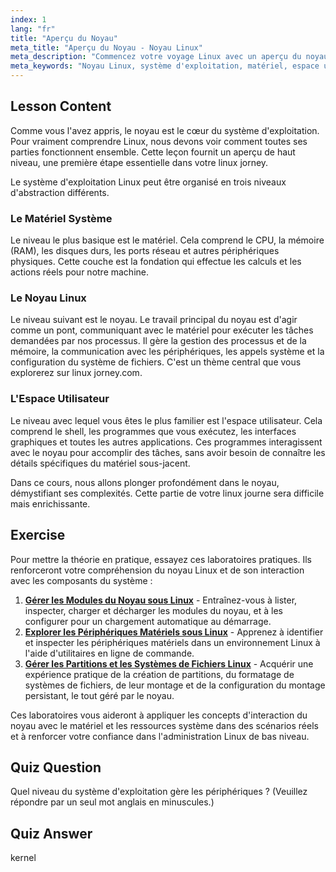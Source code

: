 ```yaml
---
index: 1
lang: "fr"
title: "Aperçu du Noyau"
meta_title: "Aperçu du Noyau - Noyau Linux"
meta_description: "Commencez votre voyage Linux avec un aperçu du noyau Linux. Comprenez son rôle fondamental dans la gestion du matériel et de l'espace utilisateur, un concept essentiel sur linuxjourney.com."
meta_keywords: "Noyau Linux, système d'exploitation, matériel, espace utilisateur, voyage Linux, linuxjourney.com, aperçu noyau"
---
```


## Lesson Content

Comme vous l'avez appris, le noyau est le cœur du système d'exploitation. Pour vraiment comprendre Linux, nous devons voir comment toutes ses parties fonctionnent ensemble. Cette leçon fournit un aperçu de haut niveau, une première étape essentielle dans votre linux jorney.

Le système d'exploitation Linux peut être organisé en trois niveaux d'abstraction différents.

### Le Matériel Système

Le niveau le plus basique est le matériel. Cela comprend le CPU, la mémoire (RAM), les disques durs, les ports réseau et autres périphériques physiques. Cette couche est la fondation qui effectue les calculs et les actions réels pour notre machine.

### Le Noyau Linux

Le niveau suivant est le noyau. Le travail principal du noyau est d'agir comme un pont, communiquant avec le matériel pour exécuter les tâches demandées par nos processus. Il gère la gestion des processus et de la mémoire, la communication avec les périphériques, les appels système et la configuration du système de fichiers. C'est un thème central que vous explorerez sur linux jorney.com.

### L'Espace Utilisateur

Le niveau avec lequel vous êtes le plus familier est l'espace utilisateur. Cela comprend le shell, les programmes que vous exécutez, les interfaces graphiques et toutes les autres applications. Ces programmes interagissent avec le noyau pour accomplir des tâches, sans avoir besoin de connaître les détails spécifiques du matériel sous-jacent.

Dans ce cours, nous allons plonger profondément dans le noyau, démystifiant ses complexités. Cette partie de votre linux journe sera difficile mais enrichissante.

## Exercise

Pour mettre la théorie en pratique, essayez ces laboratoires pratiques. Ils renforceront votre compréhension du noyau Linux et de son interaction avec les composants du système :

1.  **[Gérer les Modules du Noyau sous Linux](https://labex.io/fr/labs/comptia-manage-kernel-modules-in-linux-590865)** - Entraînez-vous à lister, inspecter, charger et décharger les modules du noyau, et à les configurer pour un chargement automatique au démarrage.
2.  **[Explorer les Périphériques Matériels sous Linux](https://labex.io/fr/labs/comptia-explore-hardware-devices-in-linux-590861)** - Apprenez à identifier et inspecter les périphériques matériels dans un environnement Linux à l'aide d'utilitaires en ligne de commande.
3.  **[Gérer les Partitions et les Systèmes de Fichiers Linux](https://labex.io/fr/labs/comptia-manage-linux-partitions-and-filesystems-590845)** - Acquérir une expérience pratique de la création de partitions, du formatage de systèmes de fichiers, de leur montage et de la configuration du montage persistant, le tout géré par le noyau.

Ces laboratoires vous aideront à appliquer les concepts d'interaction du noyau avec le matériel et les ressources système dans des scénarios réels et à renforcer votre confiance dans l'administration Linux de bas niveau.

## Quiz Question

Quel niveau du système d'exploitation gère les périphériques ? (Veuillez répondre par un seul mot anglais en minuscules.)

## Quiz Answer

kernel
